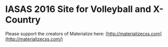 # IASAS 2016 Site for Volleyball and X-Country
Please support the creators of Materialize here: [http://materializecss.com](http://materializecss.com/)